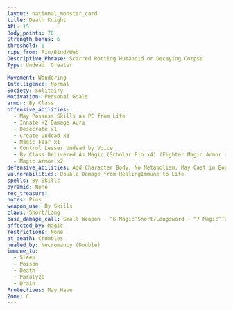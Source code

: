 ```yaml
---
layout: national_monster_card
title: Death Knight
APL: 15
Body_points: 70
Strength_bonus: 6
threshold: 0
rips_from: Pin/Bind/Web
Descriptive_Phrase: Scarred Rotting Humanoid or Decaying Corpse
Type: Undead, Greater

Movement: Wandering
Intelligence: Normal
Society: Solitairy
Motivation: Personal Goals
armor: By Class
offensive_abilities: 
  - May Possess Skills as PC from Life
  - Innate +2 Damage Aura
  - Desecrate x1
  - Create Undead x3
  - Magic Fear x1 
  - Control Lesser Undead by Voice
  - By Class Delivered As Magic (Scholar Pin x4) (Fighter Magic Armor x4) (Rogue Detect Magic x4) (Templar Pin x2)
  - Magic Armor x2
defensive_abilities: Add Character Body, No Metabolism, May Cast in BodyReturn Magic x1, Return Waylay x2
vulnerabilities: Double Damage from HealingImmune to Life
spells: By Skills
pyramid: None
rec_treasure: 
notes: Pins
weapon_use: By Skills
claws: Short/Long
base_damage_call: Small Weapon - “6 Magic”Short/Longsword - “7 Magic”Two Handed - “11 Magic”
affected_by: Magic
restrictions: None
at_death: Crumbles
healed_by: Necromancy (Double)
immune_to: 
  - Sleep
  - Poison
  - Death
  - Paralyze
  - Drain
Protectives: May Have
Zone: C
---
```

